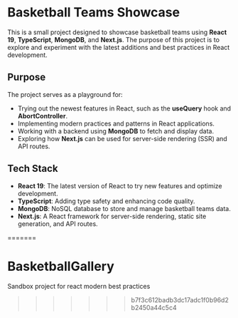 
# Basketball Teams Showcase

This is a small project designed to showcase basketball teams using **React 19**, **TypeScript**, **MongoDB**, and **Next.js**. The purpose of this project is to explore and experiment with the latest additions and best practices in React development.

## Purpose

The project serves as a playground for:
- Trying out the newest features in React, such as the **useQuery** hook and **AbortController**.
- Implementing modern practices and patterns in React applications.
- Working with a backend using **MongoDB** to fetch and display data.
- Exploring how **Next.js** can be used for server-side rendering (SSR) and API routes.

## Tech Stack
- **React 19**: The latest version of React to try new features and optimize development.
- **TypeScript**: Adding type safety and enhancing code quality.
- **MongoDB**: NoSQL database to store and manage basketball teams data.
- **Next.js**: A React framework for server-side rendering, static site generation, and API routes.


=======
# BasketballGallery
Sandbox project for react modern best practices 
>>>>>>> b7f3c612badb3dc17adc1f0b96d2b2450a44c5c4
